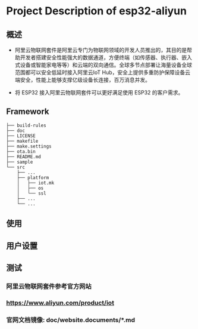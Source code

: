 # Project Description of esp32-aliyun  

## 概述  

- 阿里云物联网套件是阿里云专门为物联网领域的开发人员推出的，其目的是帮助开发者搭建安全性能强大的数据通道，方便终端（如传感器、执行器、嵌入式设备或智能家电等等）和云端的双向通信。全球多节点部署让海量设备全球范围都可以安全低延时接入阿里云IoT Hub，安全上提供多重防护保障设备云端安全，性能上能够支撑亿级设备长连接，百万消息并发。

- 将 ESP32 接入阿里云物联网套件可以更好满足使用 ESP32 的客户需求。

## Framework  

```
├── build-rules  
├── doc  
├── LICENSE  
├── makefile  
├── make.settings  
├── ota.bin  
├── README.md  
├── sample  
└── src  
    ├── ...
    ├── platform  
    │   ├── iot.mk  
    │   ├── os  
    │   └── ssl  
    ├── ...  
    └── ...
```  
## 使用
## 用户设置
## 测试
### 阿里云物联网套件参考官方网站
### https://www.aliyun.com/product/iot

### 官网文档镜像: doc/website.documents/*.md
